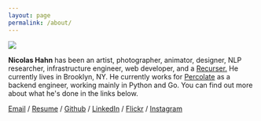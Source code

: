 ```yaml
---
layout: page
permalink: /about/
---
```


<img class="avatar-image" src="{{ site.url }}/images/avatar.jpg">

**Nicolas Hahn** has been an artist, photographer, animator, designer, NLP
researcher, infrastructure engineer, web developer, and a
[Recurser.](https://recurse.com) He currently lives in Brooklyn, NY.
He currently works for [Percolate](https://percolate.com) as a backend engineer,
working mainly in Python and Go.
You can find out more about what he's done in the links below. 

[Email](mailto:nicolas@stonespring.org) /
[Resume]({{site.url}}/files/NicolasHahnResume.pdf) /
[Github](https://github.com/nicolashahn) /
[LinkedIn](https://www.linkedin.com/in/nicolasbhahn) /
[Flickr](https://www.flickr.com/photos/hahncholo) /
[Instagram](https://www.instagram.com/hahncholo/)
